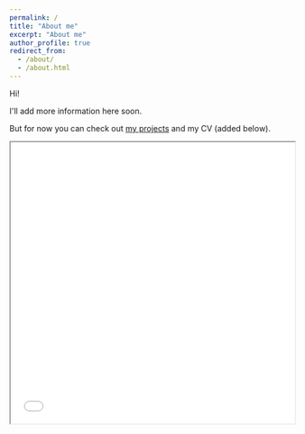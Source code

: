 ```yaml
---
permalink: /
title: "About me"
excerpt: "About me"
author_profile: true
redirect_from:
  - /about/
  - /about.html
---
```


Hi!

I'll add more information here soon.

But for now you can check out [my projects](https://akarazeevprojects.github.io/en) and my CV (added below).

<iframe src="assets/data/karazeev_cv.pdf" width="100%" height="500"></iframe>
